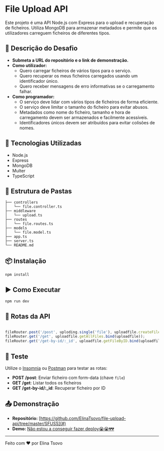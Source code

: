 # File Upload API

Este projeto é uma API Node.js com Express para o upload e recuperação de ficheiros. Utiliza MongoDB para armazenar metadados e permite que os utilizadores carreguem ficheiros de diferentes tipos.

## 🔗 Descrição do Desafio

- **Submeta a URL do repositório e o link de demonstração.**
- **Como utilizador:**
  - Quero carregar ficheiros de vários tipos para o serviço.
  - Quero recuperar os meus ficheiros carregados usando um identificador único.
  - Quero receber mensagens de erro informativas se o carregamento falhar.
- **Como programador:**
  - O serviço deve lidar com vários tipos de ficheiros de forma eficiente.
  - O serviço deve limitar o tamanho do ficheiro para evitar abusos.
  - Metadados como nome do ficheiro, tamanho e hora de carregamento devem ser armazenados e facilmente acessíveis.
  - Identificadores únicos devem ser atribuídos para evitar colisões de nomes.

## 🚀 Tecnologias Utilizadas

- Node.js
- Express
- MongoDB
- Multer
- TypeScript

## 📁 Estrutura de Pastas

```
├── controllers
│   └── file.controller.ts
├── middleware
│   └── upload.ts
├── routes
│   └── file.routes.ts
├── models
│   └── file.model.ts
├── app.ts
├── server.ts
└── README.md
```

## 📦 Instalação

```bash
npm install
```

## ▶️ Como Executar

```bash
npm run dev
```

## 🔄 Rotas da API

```ts

fileRouter.post('/post', uploding.single('file'), uploadfile.createFileUpload.bind(uploadfile));
fileRouter.get('/get', uploadfile.getAllFiles.bind(uploadfile));
fileRouter.get('/get-by-id/:_id', uploadfile.getFileByID.bind(uploadfile));
```

## 🧪 Teste

Utilize o [Insomnia](https://insomnia.rest/) ou [Postman](https://www.postman.com/) para testar as rotas:

- **POST /post**: Enviar ficheiro com form-data (chave `file`)
- **GET /get**: Listar todos os ficheiros
- **GET /get-by-id/:\_id**: Recuperar ficheiro por ID

## 📤 Demonstração

- **Repositório:** [https://github.com/ElinaTsovo/file-upload-api/tree/master/SFUSS](#)
- **Demo:** [Não estou a conseguir fazer deploy😭😭💔💔](#)

---

Feito com ❤️ por Elina Tsovo

